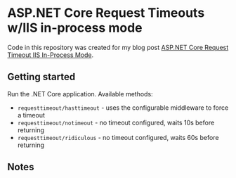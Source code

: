 # ASP.NET Core Request Timeouts w/IIS in-process mode

Code in this repository was created for my blog post [ASP.NET Core Request Timeout IIS In-Process Mode](https://www.seeleycoder.com/blog/asp-net-core-request-timeout-iis-in-process-mode).

## Getting started

Run the .NET Core application. Available methods:

- `requesttimeout/hasttimeout` - uses the configurable middleware to force a timeout
- `requesttimeout/notimeout` - no timeout configured, waits 10s before returning
- `requesttimeout/ridiculous` - no timeout configured, waits 60s before returning

## Notes
